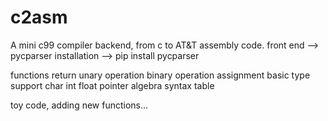 # c2asm
A mini c99 compiler backend, from c to AT&amp;T assembly code.
front end --> pycparser
    installation --> pip install pycparser
    
functions
    return
    unary operation
    binary operation
    assignment
    basic type support
        char
        int
        float
    pointer algebra
    syntax table
    
toy code, adding new functions...
